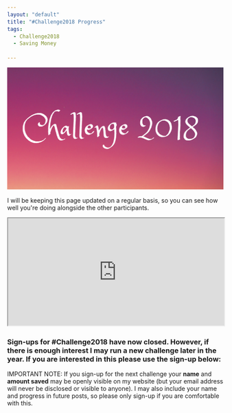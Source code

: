 ```yaml
---
layout: "default"
title: "#Challenge2018 Progress"
tags:
  - Challenge2018
  - Saving Money
  
---
```

![Challenge 2018 image](/i/Challenge_2018.png)

I will be keeping this page updated on a regular basis, so you can see how well you're doing alongside the other participants.
<br>
<iframe width="100%" height="250px" src="https://docs.google.com/spreadsheets/d/e/2PACX-1vTULar3uUeUvpk9r7AOSkHvZuitAmea14GHnZOsfQncv96VDEppMwyDLaQ3CrJJGUtpn38vbjyA-Tio/pubhtml?widget=true&amp;headers=false"></iframe>
<br>

### Sign-ups for #Challenge2018 have now closed. However, if there is enough interest I may run a new challenge later in the year. If you are interested in this please use the sign-up below:

<script async id="_ck_337007" src="https://forms.convertkit.com/337007?v=6"></script>


IMPORTANT NOTE: If you sign-up for the next challenge your **name** and **amount saved** may be openly visible on my website (but your email address will never be disclosed or visible to anyone). I may also include your name and progress in future posts, so please only sign-up if you are comfortable with this.






